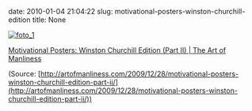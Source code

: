 date: 2010-01-04 21:04:22
slug: motivational-posters-winston-churchill-edition
title: None

[![foto_1][1]][1]

[Motivational Posters: Winston Churchill Edition (Part II) | The Art of Manliness](http://artofmanliness.com/2009/12/28/motivational-posters-winston-churchill-edition-part-ii/)

(Source: [http://artofmanliness.com/2009/12/28/motivational-posters-winston-churchill-edition-part-ii/](http://artofmanliness.com/2009/12/28/motivational-posters-winston-churchill-edition-part-ii/))

[1]: file:///Users/jjdenis/jjdenis.github.com/static/2010-01-04-motivational-posters-winston-churchill-edition_foto1.jpg
